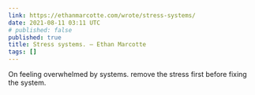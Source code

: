 ```yaml
---
link: https://ethanmarcotte.com/wrote/stress-systems/
date: 2021-08-11 03:11 UTC
# published: false
published: true
title: Stress systems. — Ethan Marcotte
tags: []
---
```


On feeling overwhelmed by systems. remove the stress first before fixing the system.
